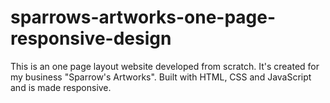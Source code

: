 # sparrows-artworks-one-page-responsive-design
This is an one page layout website developed from scratch. It's created for my business "Sparrow's Artworks". Built with HTML, CSS and JavaScript and is made responsive.
